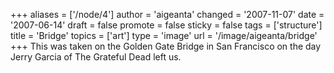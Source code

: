 +++
aliases = ['/node/4']
author = 'aigeanta'
changed = '2007-11-07'
date = '2007-06-14'
draft = false
promote = false
sticky = false
tags = ['structure']
title = 'Bridge'
topics = ['art']
type = 'image'
url = '/image/aigeanta/bridge'
+++
This was taken on the Golden Gate Bridge in San Francisco on the day Jerry Garcia of The Grateful Dead left us.

